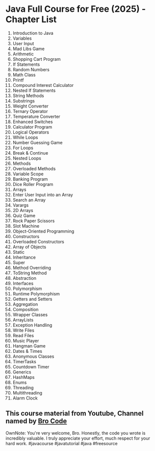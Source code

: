 # Java Full Course for Free (2025) - Chapter List

1. Introduction to Java
2. Variables
3. User Input
4. Mad Libs Game
5. Arithmetic
6. Shopping Cart Program
7. If Statements
8. Random Numbers
9. Math Class
10. Printf
11. Compound Interest Calculator
12. Nested If Statements
13. String Methods
14. Substrings
15. Weight Converter
16. Ternary Operator
17. Temperature Converter
18. Enhanced Switches
19. Calculator Program
20. Logical Operators
21. While Loops
22. Number Guessing Game
23. For Loops
24. Break & Continue
25. Nested Loops
26. Methods
27. Overloaded Methods
28. Variable Scope
29. Banking Program
30. Dice Roller Program
31. Arrays
32. Enter User Input into an Array
33. Search an Array
34. Varargs
35. 2D Arrays
36. Quiz Game
37. Rock Paper Scissors
38. Slot Machine
39. Object-Oriented Programming
40. Constructors
41. Overloaded Constructors
42. Array of Objects
43. Static
44. Inheritance
45. Super
46. Method Overriding
47. ToString Method
48. Abstraction
49. Interfaces
50. Polymorphism
51. Runtime Polymorphism
52. Getters and Setters
53. Aggregation
54. Composition
55. Wrapper Classes
56. ArrayLists
57. Exception Handling
58. Write Files
59. Read Files
60. Music Player
61. Hangman Game
62. Dates & Times
63. Anonymous Classes
64. TimerTasks
65. Countdown Timer
66. Generics
67. HashMaps
68. Enums
69. Threading
70. Multithreading
71. Alarm Clock

## This course material from Youtube, Channel named by [Bro Code](https://www.youtube.com/@BroCodez)

OwnNote: You're very welcome, Bro. Honestly, the code you wrote is incredibly valuable. I truly appreciate your effort, much respect for your hard work.
#javacourse #javatutorial #java #freesource


